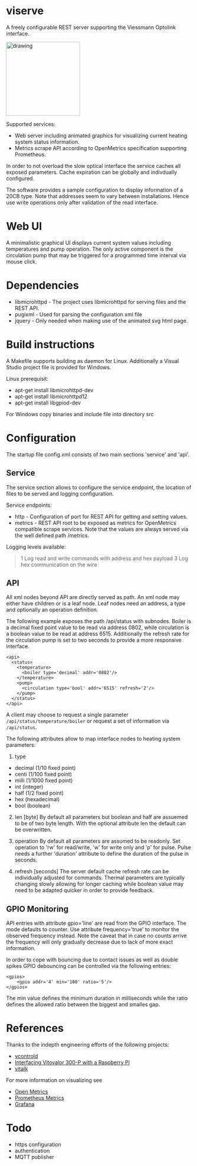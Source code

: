 # viserve
A freely configurable REST server supporting the Viessmann Optolink interface. 

<img src="https://hansbusch.github.io/viserve/www/system.svg" alt="drawing" width="200"/>

Supported services:
 * Web server including animated graphics for visualizing current heating system status information.
 * Metrics scrape API according to OpenMetrics specification supporting Prometheus.

In order to not overload the slow optical interface the service caches all exposed parameters. Cache expiration can be globally and indivdually configured.

The software provides a sample configuration to display information of a 20CB type. 
Note that addresses seem to vary between installations. Hence use write operations only after validation of the read interface.

# Web UI
A minimalistic  graphical UI displays current system values including temperatures and pump operation. The only active component is the circulation pump that may be triggered for a programmed time interval via mouse click.

# Dependencies
* libmicrohttpd - The project uses libmicrohttpd for serving files and the REST API.
* pugixml - Used for parsing the configuration xml file
* jquery - Only needed when making use of the animated svg html page.

# Build instructions
A Makefile supports building as daemon for Linux. Additionally a Visual Studio project file is provided for Windows.

Linux prerequisit:
* apt-get install libmicrohttpd-dev 
* apt-get install libmicrohttpd12
* apt-get install libgpiod-dev

For Windows copy binaries and include file into directory src

# Configuration
The startup file config.xml consists of two main sections 'service' and 'api'.

## Service
The service section allows to configure the service endpoint, the location of files to be served and logging configuration.

Service endpoints:
* http - Configuration of port for REST API for getting and setting values. 
* metrics - REST API root to be exposed as metrics for OpenMetrics compatible scrape services. Note that the values are always served via the well defined path /metrics.

Logging levels available:
 > 1 Log read and write commands with address and hex payload
 > 3 Log hex communication on the wire
 
 ## API
 
All xml nodes beyond API are directly served as path. An xml node may either have children or is a leaf node. Leaf nodes need an address, a type and optionally an operation definition.

The following example exposes the path /api/status with subnodes. Boiler is a decimal fixed point value to be read via address 0802, while circulation is a boolean value to be read at address 6515. Additionally the refresh rate for the circulation pump is set to two seconds to provide a more responsive interface.
```
<api>
  <status>
    <temperature>
      <boiler type='decimal' addr='0802'/>
    </temperature>
    <pump>
      <circulation type='bool' addr='6515' refresh='2'/>
    </pump>
  </status>
</api>
```
A client may choose to request a single parameter ```/api/status/temperature/boiler``` or request a set of information via ```/api/status```.

The following attributes allow to map interface nodes to heating system parameters:

1. type
  * decimal (1/10 fixed point)
  * centi (1/100 fixed point)
  * milli (1/1000 fixed point)
  * int (integer)
  * half (1/2 fixed point)
  * hex (hexadecimal)
  * bool (boolean)

2. len [byte]
By default all parameters but boolean and half are assuemed to be of two byte length. With the optional attribute len the default can be overwritten.

3. operation
By default all parameters are assumed to be readonly. Set operation to 'rw' for read/write, 'w' for write only and 'p' for pulse.
Pulse needs a further 'duration' attribute to define the duration of the pulse in seconds.

4. refresh [seconds]
The server default cache refresh rate can be individually adjusted for commands. Thermal parameters are typically changing slowly allowing for longer caching while boolean value may need to be adapted quicker in order to provide feedback.

## GPIO Monitoring
API entries with attribute gpio='line' are read from the GPIO interface. The mode defaults to counter. Use attribute frequency='true' to monitor the observed frequency instead. 
Note the caveat that in case no counts arrive the frequency will only gradually decrease due to lack of more exact information.

In order to cope with bouncing due to contact issues as well as double spikes GPIO debouncing can be controlled via the following entries:
```
<gpios>
    <gpio addr='4' min='100' ratio='5'/>
</gpios>
```
The min value defines the minimum duration in milliseconds while the ratio defines the allowed ratio between the biggest and smalles gap.
# References
Thanks to the indepth engineering efforts of the following projects:

* [vcontrold](https://github.com/openv/vcontrold)
* [Interfacing Vitovalor 300-P with a Raspberry Pi ](https://projects.webvoss.de/2017/11/05/interfacing-vitovalor-300-p-with-a-raspberry-pi/)
* [vitalk](https://github.com/klauweg/vitalk)

For  more information on visualizing see
* [Open Metrics](https://openmetrics.io/)
* [Prometheus Metrics](https://prometheus.io/)
* [Grafana](https://grafana.com/)

# Todo

* https configuration
* authentication
* MQTT publisher
